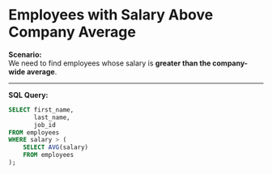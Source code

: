 # Employees with Salary Above Company Average

**Scenario:**  
We need to find employees whose salary is **greater than the company-wide average**.

---

**SQL Query:**
```sql
SELECT first_name, 
       last_name, 
       job_id
FROM employees
WHERE salary > (
    SELECT AVG(salary) 
    FROM employees
);
